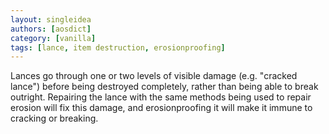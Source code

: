 ```yaml
---
layout: singleidea
authors: [aosdict]
category: [vanilla]
tags: [lance, item destruction, erosionproofing]
---
```

Lances go through one or two levels of visible damage (e.g. "cracked lance") before being destroyed completely, rather than being able to break outright. Repairing the lance with the same methods being used to repair erosion will fix this damage, and erosionproofing it will make it immune to cracking or breaking.
